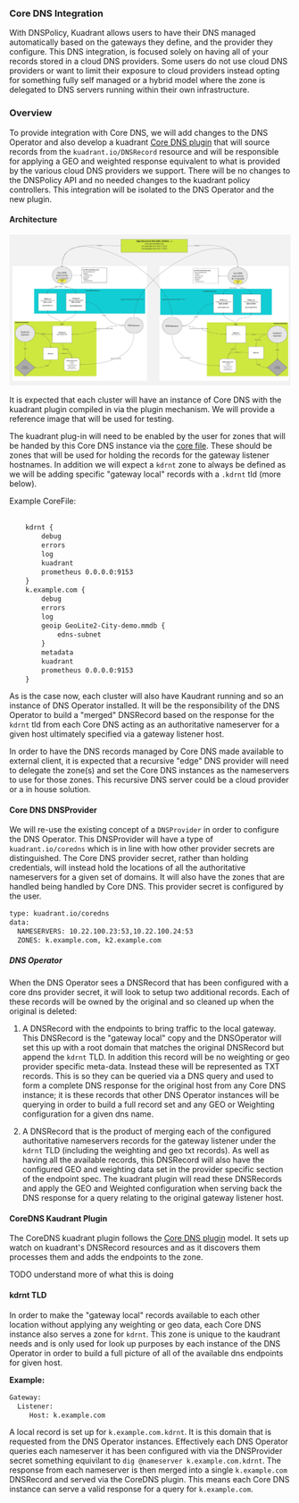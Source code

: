 ### Core DNS Integration


With DNSPolicy, Kuadrant allows users to have their DNS managed automatically based on the gateways they define, and the provider they configure. This DNS integration, is focused solely on having all of your records stored in a cloud DNS providers. Some users do not use cloud DNS providers or want to limit their exposure to cloud providers instead opting for something fully self managed or a hybrid model where the zone is delegated to DNS servers running within their own infrastructure.


### Overview

To provide integration with Core DNS, we will add changes to the DNS Operator and also develop a kuadrant [Core DNS plugin](https://coredns.io/manual/plugins/) that will source records from the `kuadrant.io/DNSRecord` resource and will be responsible for applying a GEO and weighted response equivalent to what is provided by the various cloud DNS providers we support. There will be no changes to the DNSPolicy API and no needed changes to the kuadrant policy controllers. This integration will be isolated to the DNS Operator and the new plugin.

#### Architecture

![Architecture](./images/core-dns.png)

It is expected that each cluster will have an instance of Core DNS with the kuadrant plugin compiled in via the plugin mechanism. We will provide a reference image that will be used for testing. 

The kuadrant plug-in will need to be enabled by the user for zones that will be handed by this Core DNS instance via the [core file](https://coredns.io/2017/07/23/corefile-explained/). These should be zones that will be used for holding the records for the gateway listener hostnames. In addition we will expect a `kdrnt` zone to always be defined as we will be adding specific "gateway local" records with a `.kdrnt` tld (more below).

Example CoreFile:

```
 
    kdrnt {
        debug
        errors
        log
        kuadrant
        prometheus 0.0.0.0:9153
    }
    k.example.com {
        debug
        errors
        log
        geoip GeoLite2-City-demo.mmdb {
            edns-subnet
        }
        metadata
        kuadrant
        prometheus 0.0.0.0:9153
    }

```

As is the case now, each cluster will also have Kaudrant running and so an instance of DNS Operator installed. It will be the responsibility of the DNS Operator to build a "merged" DNSRecord based on the response for the `kdrnt` tld from each Core DNS acting as an authoritative nameserver for a given host ultimately specified via a gateway listener host. 

In order to have the DNS records managed by Core DNS made available to external client, it is expected that a recursive "edge" DNS provider will need to delegate the zone(s) and set the Core DNS instances as the nameservers to use for those zones. This recursive DNS server could be a cloud provider or a in house solution.


#### Core DNS DNSProvider

We will re-use the existing concept of a `DNSProvider` in order to configure the DNS Operator. This DNSProvider will have a type of `kuadrant.io/coredns` which is in line with how other provider secrets are distinguished. The Core DNS provider secret, rather than holding credentials, will instead hold the locations of all the authoritative nameservers for a given set of domains. It will also have the zones that are handled being handled by Core DNS. This provider secret is configured by the user.

```
type: kuadrant.io/coredns
data:
  NAMESERVERS: 10.22.100.23:53,10.22.100.24:53
  ZONES: k.example.com, k2.example.com
```

##### DNS Operator

When the DNS Operator sees a DNSRecord that has been configured with a core dns provider secret, it will look to setup two additional records. Each of these records will be owned by the original and so cleaned up when the original is deleted:

1) A DNSRecord with the endpoints to bring traffic to the local gateway. This DNSRecord is the "gateway local" copy and the DNSOperator will set this up with a root domain that matches the original DNSRecord but append the `kdrnt` TLD. In addition this record will be no weighting or geo provider specific meta-data. Instead these will be represented as TXT records. This is so they can be queried via a DNS query and used to form a complete DNS response for the original host from any Core DNS instance; it is these records that other DNS Operator instances will be querying in order to build a full record set and any GEO or Weighting configuration for a given dns name.

2) A DNSRecord that is the product of merging each of the configured authoritative nameservers records for the gateway listener under the `kdrnt` TLD (including the weighting and geo txt records). As well as having all the available records, this DNSRecord will also have the configured GEO and weighting data set in the provider specific section of the endpoint spec.  The kuadrant plugin will read these DNSRecords and apply the GEO and Weighted configuration when serving back the DNS response for a query relating to the original gateway listener host.


#### CoreDNS Kaudrant Plugin

The CoreDNS kuadrant plugin follows the [Core DNS plugin](https://coredns.io/manual/plugins/) model. It sets up watch on kuadrant's DNSRecord resources and as it discovers them processes them and adds the endpoints to the zone.

TODO understand more of what this is doing

#### kdrnt TLD

In order to make the "gateway local" records available to each other location without applying any weighting or geo data, each Core DNS instance also serves a zone for `kdrnt`. This zone is unique to the kaudrant needs and is only used for look up purposes by each instance of the DNS Operator in order to build a full picture of all of the available dns endpoints for given host.

**Example:**
```
Gateway:
  Listener:
     Host: k.example.com
```

A local record is set up for `k.example.com.kdrnt`. It is this domain that is requested from the DNS Operator instances. Effectively each DNS Operator queries each nameserver it has been configured with via the DNSProvider secret something equivilant to `dig @nameserver k.example.com.kdrnt`. The response from each nameserver is then merged into a single `k.example.com` DNSRecord and served via the CoreDNS plugin. This means each Core DNS instance can serve a valid response for a query for `k.example.com`.

